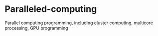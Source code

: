 # Paralleled-computing
Parallel computing programming, including cluster computing, multicore processing, GPU programming
